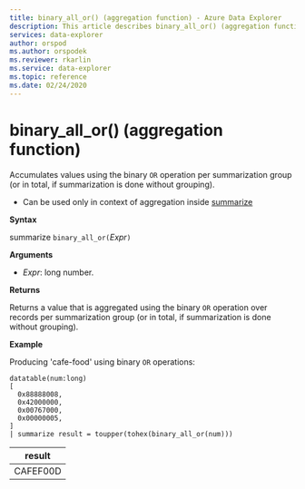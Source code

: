 ```yaml
---
title: binary_all_or() (aggregation function) - Azure Data Explorer
description: This article describes binary_all_or() (aggregation function) in Azure Data Explorer.
services: data-explorer
author: orspod
ms.author: orspodek
ms.reviewer: rkarlin
ms.service: data-explorer
ms.topic: reference
ms.date: 02/24/2020
---
```

# binary_all_or() (aggregation function)

Accumulates values using the binary `OR` operation per summarization group (or in total, if summarization is done without grouping).

* Can be used only in context of aggregation inside [summarize](summarizeoperator.md)

**Syntax**

summarize `binary_all_or(`*Expr*`)`

**Arguments**

* *Expr*: long number.

**Returns**

Returns a value that is aggregated using the binary `OR` operation over records per summarization group (or in total, if summarization is done without grouping).

**Example**

Producing 'cafe-food' using binary `OR` operations:

<!-- csl: https://help.kusto.windows.net/Samples -->
```kusto
datatable(num:long)
[
  0x88888008,
  0x42000000,
  0x00767000,
  0x00000005, 
]
| summarize result = toupper(tohex(binary_all_or(num)))
```

|result|
|---|
|CAFEF00D|
